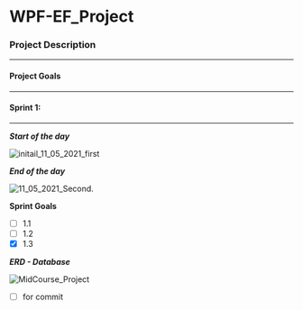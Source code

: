 

# WPF-EF_Project

### Project Description

---------------------------------------------------------------------







#### Project Goals

---------------------------------------------------









#### Sprint 1:

--------------------------------------------------

***Start of the day***

![initail_11_05_2021_first](C:\Users\Mrhos\Desktop\Sparta_Global\Projects\wpf-ef_Project\WPF-EF_Project\Images\Kanban\initail_11_05_2021_first.PNG)

***End of the day***

![11_05_2021_Second.](C:\Users\Mrhos\Desktop\Sparta_Global\Projects\wpf-ef_Project\WPF-EF_Project\Images\Kanban\11_05_2021_Second..PNG)



**Sprint Goals**

- [ ] 1.1
- [ ] 1.2
- [x] 1.3

***ERD - Database***

![MidCourse_Project](C:\Users\Mrhos\Desktop\Sparta_Global\Projects\wpf-ef_Project\WPF-EF_Project\Images\Database\MidCourse_Project.png)









-[ ] for commit